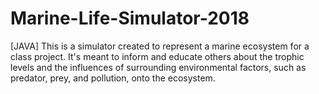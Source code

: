 # Marine-Life-Simulator-2018

[JAVA] This is a simulator created to represent a marine ecosystem for a class project.
It's meant to inform and educate others about the trophic levels and the influences of
surrounding environmental factors, such as predator, prey, and pollution, onto the ecosystem.
